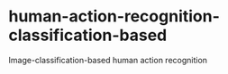 # human-action-recognition-classification-based
Image-classification-based human action recognition
